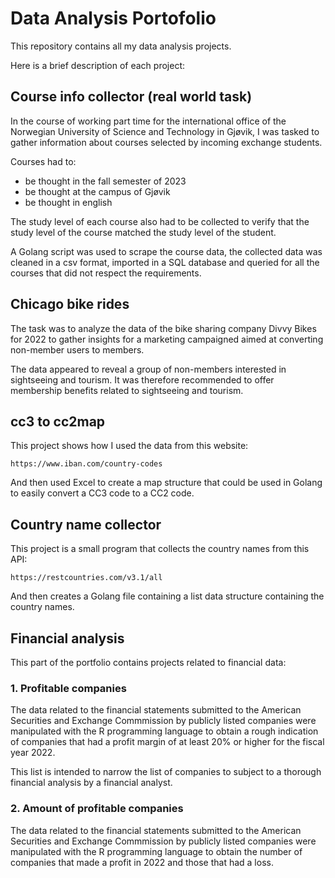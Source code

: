 # Data Analysis Portofolio

This repository contains all my data analysis projects.

Here is a brief description of each project: 

## Course info collector (real world task)

In the course of working part time for the international office of the Norwegian University of Science and Technology in Gjøvik, I was tasked to gather information about courses selected by incoming exchange students. 

Courses had to:
- be thought in the fall semester of 2023
- be thought at the campus of Gjøvik
- be thought in english

The study level of each course also had to be collected to verify that the study level of the course matched the study level of the student.

A Golang script was used to scrape the course data, the collected data was cleaned in a csv format, imported in a SQL database and queried for all the courses that did not respect the requirements.

## Chicago bike rides

The task was to analyze the data of the bike sharing company Divvy Bikes for 2022 to gather insights for a marketing campaigned aimed at converting non-member users to members.

The data appeared to reveal a group of non-members interested in sightseeing and tourism. It was therefore recommended to offer membership benefits related to sightseeing and tourism.

## cc3 to cc2map

This project shows how I used the data from this website:

```
https://www.iban.com/country-codes
```

And then used Excel to create a map structure that could be used in Golang to easily convert a CC3 code to a CC2 code.

## Country name collector

This project is a small program that collects the country names from this API: 

```
https://restcountries.com/v3.1/all
```
And then creates a Golang file containing a list data structure containing the country names.

## Financial analysis

This part of the portfolio contains projects related to financial data: 

### 1. Profitable companies

The data related to the financial statements submitted to the American Securities and Exchange Commmission by publicly listed companies were manipulated with the R programming language to obtain a rough indication of companies that had a profit margin of at least 20% or higher for the fiscal year 2022.

This list is intended to narrow the list of companies to subject to a thorough financial analysis by a financial analyst.

### 2. Amount of profitable companies

The data related to the financial statements submitted to the American Securities and Exchange Commmission by publicly listed companies were manipulated with the R programming language to obtain the number of companies that made a profit in 2022 and those that had a loss.
